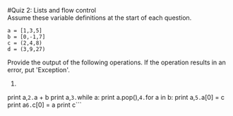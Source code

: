 #Quiz 2: Lists and flow control  
Assume these variable definitions at the start of each question.  
```
a = [1,3,5]
b = [0,-1,7]
c = (2,4,8)
d = (3,9,27)
```

Provide the output of the following operations. If the operation results in an error, put 'Exception'.
1. ```a.extend(b)
print a,```
2. ```a + b
print a,```
3. ```while a:
    print a.pop(),```
4. ```for a in b:
    print a,```
5. ```a[0] = c
print a```
6. ```c[0] = a
print c```
